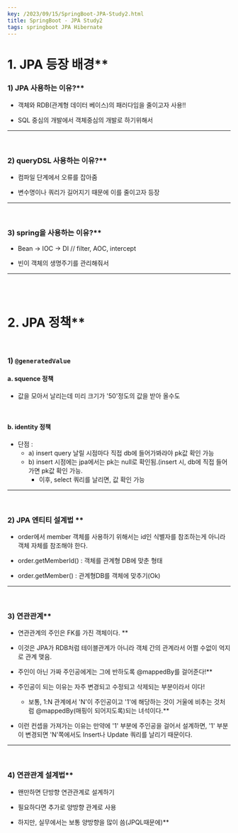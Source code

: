 ```yaml
---
key: /2023/09/15/SpringBoot-JPA-Study2.html
title: SpringBoot - JPA Study2
tags: springboot JPA Hibernate 
---
```


# 1. JPA 등장 배경**

### 1) JPA 사용하는 이유?**

- 객체와 RDB(관계형 데이터 베이스)의 패러다임을 줄이고자 사용!!

- SQL 중심의 개발에서 객체중심의 개발로 하기위해서

---

<br>

### 2) queryDSL 사용하는 이유?**

- 컴파일 단계에서 오류를 잡아줌

- 변수명이나 쿼리가 길어지기 때문에 이를 줄이고자 등장

---

<br>

### 3) spring을 사용하는 이유?**

- Bean -> IOC -> DI // filter, AOC, intercept

- 빈이 객체의 생명주기를 관리해줘서

---

<br><br>

# 2. JPA 정책**


<br>

### 1) `@generatedValue`

#### a. squence 정책 

- 값을 모아서 날리는데 미리 크기가 '50'정도의 값을 받아 올수도

<br>

#### b. identity 정책 

- 단점 :
	- a) insert query 날릴 시점마다 직접 db에 들어가봐랴야 pk값 확인 가능
	- b) insert 시점에는 jpa에서는 pk는 null로 확인됨.(insert 시, db에 직접 들어가면  pk값 확인 가능. 
		- 이후, select 쿼리를 날리면, 값 확인 가능  


---

<br>

### 2) JPA 엔티티 설계법 **

- order에서 member 객체를 사용하기 위해서는 id인 식별자를 참조하는게 아니라 객체 자체를 참조해야 한다.

- order.getMemberId() : 객체를 관계형 DB에 맞춘 형태

- order.getMember() : 관계형DB를 객체에 맞추기(Ok)

---

<br>

### 3) 연관관계**

- 연관관계의 주인은 FK를 가진 객체이다. **

- 이것은 JPA가 RDB처럼 테이블관계가 아니라 객체 간의 관계라서 어쩔 수없이 억지로 관계 맺음.

- 주인이 아닌 가짜 주인공에게는 그에 반하도록 @mappedBy를 걸어준다!**

- 주인공이 되는 이유는 자주 변경되고 수정되고 삭제되는 부분이라서 이다!
	- 보통, 1:N 관계에서 'N'이 주인공이고 '1'에 해당하는 것이 거울에 비추는 것처럼 @mappedBy(매핑이 되어지도록)되는 녀석이다.**

- 이런 컨셉을 가져가는 이유는 만약에  '1' 부분에 주인공을 걸어서 설계하면, '1' 부분이 변경되면 'N'쪽에서도 Insert나 Update 쿼리를 날리기 때문이다.

---

<br>

### 4) 연관관계 설계법**

- 왠만하면 단방향 연관관계로 설계하기

- 필요하다면 추가로 양방향 관계로 사용

- 하지만, 실무에서는 보통 양방향을 많이 씀(JPQL때문에)**




